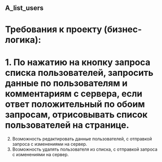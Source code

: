## A_list_users

# Требования к проекту (бизнес-логика):

# 1. По нажатию на кнопку запроса списка пользователей, запросить данные по пользователям и комментариям с сервера, если ответ положительный по обоим запросам, отрисовывать список пользователей на странице. 
2. Возможность редактировать данные пользователей, с отправкой запроса с изменениями на сервер.
3. Возможность удалять пользователя из списка, с отправкой запроса с изменениями на сервер.

